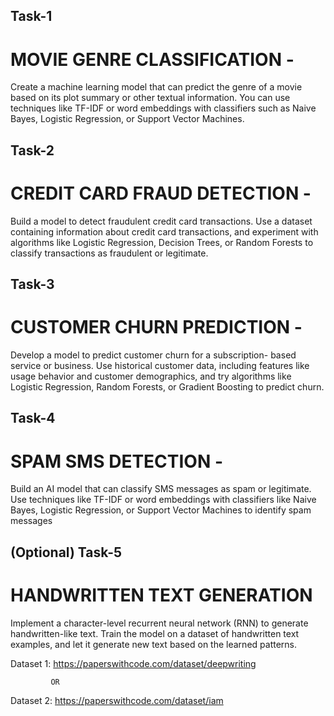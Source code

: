 
## Task-1 

# MOVIE GENRE CLASSIFICATION -
Create a machine learning model that can predict the genre of a
movie based on its plot summary or other textual information. You
can use techniques like TF-IDF or word embeddings with classifiers
such as Naive Bayes, Logistic Regression, or Support Vector
Machines.


## Task-2

# CREDIT CARD FRAUD DETECTION - 

Build a model to detect fraudulent credit card transactions. Use a
dataset containing information about credit card transactions, and
experiment with algorithms like Logistic Regression, Decision Trees,
or Random Forests to classify transactions as fraudulent or legitimate.


##  Task-3 

# CUSTOMER CHURN PREDICTION - 

Develop a model to predict customer churn for a subscription- based
service or business. Use historical customer data, including features like
usage behavior and customer demographics, and try algorithms like
Logistic Regression, Random Forests, or Gradient Boosting to predict
churn.


## Task-4

#  SPAM SMS DETECTION - 

Build an AI model that can classify SMS messages as spam or
legitimate. Use techniques like TF-IDF or word embeddings with
classifiers like Naive Bayes, Logistic Regression, or Support Vector Machines to identify spam messages


## (Optional)  Task-5

# HANDWRITTEN TEXT GENERATION

Implement a character-level recurrent neural network (RNN) to generate
handwritten-like text. Train the model on a dataset of handwritten text
examples, and let it generate new text based on the learned patterns.


Dataset 1: https://paperswithcode.com/dataset/deepwriting

             OR

Dataset 2: https://paperswithcode.com/dataset/iam



